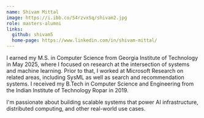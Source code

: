 ```yaml
---
name: Shivam Mittal
image: https://i.ibb.co/S4rzvxSq/shivam2.jpg
role: masters-alumni
links:
  github: shivam5
  home-page: https://www.linkedin.com/in/shivam-mittal/
---
```


I earned my M.S. in Computer Science from Georgia Institute of Technology in May 2025, where I focused on research at the intersection of systems and machine learning. Prior to that, I worked at Microsoft Research on related areas, including SysML as well as search and recommendation systems. I received my B.Tech in Computer Science and Engineering from the Indian Institute of Technology Ropar in 2019.

I'm passionate about building scalable systems that power AI infrastructure, distributed computing, and other real-world use cases.